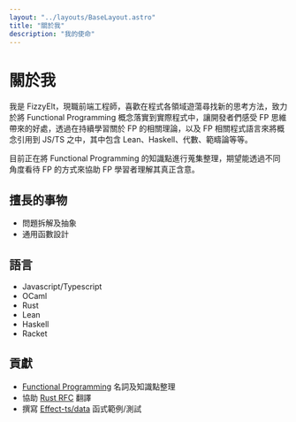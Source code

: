 ```yaml
---
layout: "../layouts/BaseLayout.astro"
title: "關於我"
description: "我的使命"
---
```


# 關於我

我是 FizzyElt，現職前端工程師，喜歡在程式各領域遊蕩尋找新的思考方法，致力於將 Functional Programming 概念落實到實際程式中，讓開發者們感受 FP 思維帶來的好處，透過在持續學習關於 FP 的相關理論，以及 FP 相關程式語言來將概念引用到 JS/TS 之中，其中包含 Lean、Haskell、代數、範疇論等等。

目前正在將 Functional Programming 的知識點進行蒐集整理，期望能透過不同角度看待 FP 的方式來協助 FP 學習者理解其真正含意。

## 擅長的事物

- 問題拆解及抽象
- 通用函數設計

## 語言

- Javascript/Typescript
- OCaml
- Rust
- Lean
- Haskell
- Racket

## 貢獻

- [Functional Programming](https://github.com/FizzyElt/functional-programming) 名詞及知識點整理
- 協助 [Rust RFC](https://github.com/rust-tw/rfcs-tw) 翻譯
- 撰寫 [Effect-ts/data](https://github.com/Effect-TS/data) 函式範例/測試
